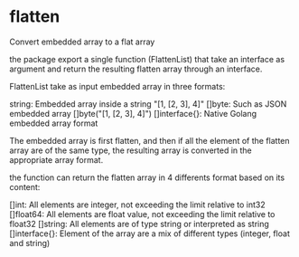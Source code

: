 # flatten
Convert embedded array to a flat array


the package export a single function (FlattenList) that take
an interface as argument and return the resulting flatten
array through an interface.


 FlattenList take as input embedded array in three formats:

 string: Embedded array inside a string "[1, [2, 3], 4]"
 []byte: Such as JSON embedded array []byte("[1, [2, 3], 4]")
 []interface{}: Native Golang embedded array format

 The embedded array is first flatten, and then if all the
 element of the flatten array are of the same type, the
 resulting array is converted in the appropriate array
 format.

 the function can return the flatten array in 4 differents
 format based on its content:

 []int: 			All elements are integer, not exceeding the limit
 					relative to int32
 []float64: 		All elements are float value, not exceeding the limit
 					relative to float32
 []string:    	All elements are of type string or interpreted as string
 []interface{}:	Element of the array are a mix of different types (integer,
					float and string)
